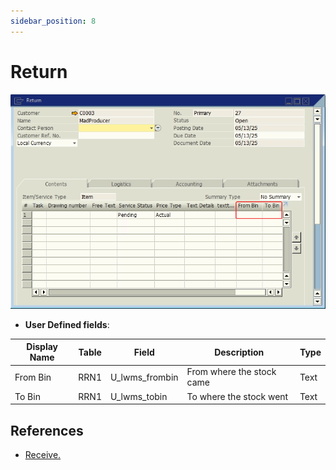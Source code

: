 ```yaml
---
sidebar_position: 8
---
```


# Return

![Return udfs screen](./img-carrier/r_udfs_screen.png)

- **User Defined fields**:
  
| Display Name | Table | Field | Description | Type |
| --- | --- | --- | --- | --- |
| From Bin | RRN1 | U_lwms_frombin | From where the stock came | Text |
| To Bin | RRN1 | U_lwms_tobin | To where the stock went | Text |

## References

- [Receive.](/docs/core_functions/receive)
